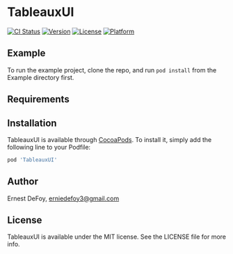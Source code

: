 # TableauxUI

[![CI Status](https://img.shields.io/travis/defoye/TableauxUI.svg?style=flat)](https://travis-ci.org/defoye/TableauxUI)
[![Version](https://img.shields.io/cocoapods/v/TableauxUI.svg?style=flat)](https://cocoapods.org/pods/TableauxUI)
[![License](https://img.shields.io/cocoapods/l/TableauxUI.svg?style=flat)](https://cocoapods.org/pods/TableauxUI)
[![Platform](https://img.shields.io/cocoapods/p/TableauxUI.svg?style=flat)](https://cocoapods.org/pods/TableauxUI)

## Example

To run the example project, clone the repo, and run `pod install` from the Example directory first.

## Requirements

## Installation

TableauxUI is available through [CocoaPods](https://cocoapods.org). To install
it, simply add the following line to your Podfile:

```ruby
pod 'TableauxUI'
```

## Author

Ernest DeFoy, erniedefoy3@gmail.com

## License

TableauxUI is available under the MIT license. See the LICENSE file for more info.
